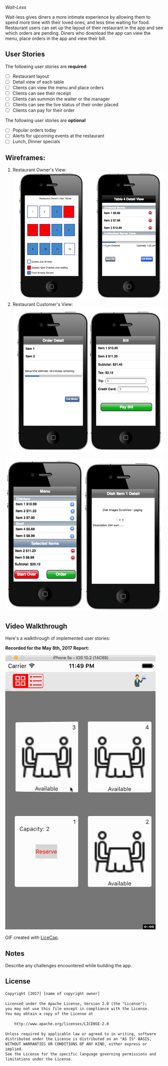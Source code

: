 *Wait-Less*

Wait-less gives diners a more intimate experience by allowing them to spend more time with their loved ones, and less time waiting for food.  Restaurant users can set up the layout of their restaurant in the app and see which orders are pending.  Diners who download the app can view the menu, place orders in the app and view their bill.

## User Stories

The following user stories are **required**:

- [ ] Restaurant layout
- [ ] Detail view of each table
- [ ] Clients can view the menu and place orders
- [ ] Clients can see their receipt
- [ ] Clients can summon the waiter or the manager
- [ ] Clients can see the live status of their order placed
- [ ] Clients can pay for their order

The following user stories are  **optional**

- [ ] Popular orders today
- [ ] Alerts for upcoming events at the restaurant
- [ ] Lunch, Dinner specials

## Wireframes:
1. Restaurant Owner's View:
![owner view](./images/owner_view.png "Owner")
2. Restaurant Customer's View:
![customer view](./images/customerview1.png "Customer")

![customer view](./images/customerview2.png "Customer")


## Video Walkthrough

Here's a walkthrough of implemented user stories:

**Recorded for the May 8th, 2017 Report:**

![](./screencast/20170507_screen1.gif)


<!-- <img src='http://i.imgur.com/M3NKjLc.gif' title='Video Walkthrough' width='' alt='Video Walkthrough' />

<img src='http://i.imgur.com/9sZ6drk.gif' title='Video Walkthrough' width='' alt='Video Walkthrough' /> -->

GIF created with [LiceCap](http://www.cockos.com/licecap/).

## Notes

Describe any challenges encountered while building the app.

## License

    Copyright [2017] [name of copyright owner]

    Licensed under the Apache License, Version 2.0 (the "License");
    you may not use this file except in compliance with the License.
    You may obtain a copy of the License at

        http://www.apache.org/licenses/LICENSE-2.0

    Unless required by applicable law or agreed to in writing, software
    distributed under the License is distributed on an "AS IS" BASIS,
    WITHOUT WARRANTIES OR CONDITIONS OF ANY KIND, either express or implied.
    See the License for the specific language governing permissions and
    limitations under the License.
